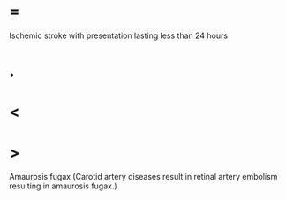 # =

Ischemic stroke with presentation lasting less than 24 hours

# .

# <

# >

Amaurosis fugax (Carotid artery diseases result in retinal artery embolism resulting in amaurosis fugax.)
